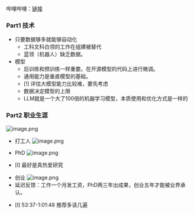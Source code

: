 
哔哩哔哩：[链接](https://www.bilibili.com/video/BV1dHWkewEWz/?spm_id_from=333.337.search-card.all.click&vd_source=d734816ca968c71cf724762297d14df5)

### Part1  技术
+ 只要数据够多就能够自动化
	+ 工科文科白领的工作在组建被替代
	+ 蓝领（机器人）缺乏数据。
+ 模型
	+ 后训练和预训练一样重要。在开源模型的代码上进行微调。  
	+ 通用能力是垂直模型的基础。
	- [!]  评估大模型能力比较难，要先考虑 
	+ 数据决定模型的上限
	+ LLM就是一个大了100倍的机器学习模型，本质使用和优化方式是一样的

### Part2  职业生涯
 ![image.png](https://cdn.jsdelivr.net/gh/Thomas333333/MyPostImage/Images/20240901133847.png)
 
+ 打工人
![image.png](https://cdn.jsdelivr.net/gh/Thomas333333/MyPostImage/Images/20240901134044.png)

+ PhD
![image.png](https://cdn.jsdelivr.net/gh/Thomas333333/MyPostImage/Images/20240901134102.png)
- [I] 最好是真热爱研究

+ 创业
![image.png](https://cdn.jsdelivr.net/gh/Thomas333333/MyPostImage/Images/20240901134212.png)
+ 延迟反馈：工作一个月发工资，PhD两三年出成果，创业五年才能被业界承认。




- [I] 53:37-1:01:48 推荐多读几遍
  